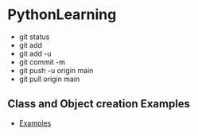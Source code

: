 # PythonLearning

- git status 
- git add <file name>
- git add -u <to add all files>
- git commit -m <message name>
- git push -u origin main
- git pull origin main
  

## Class and Object creation Examples
 - [Examples](https://github.com/Gayatripatro/PythonLearning/tree/main/1.1ClassesAndObjectsExamples)
